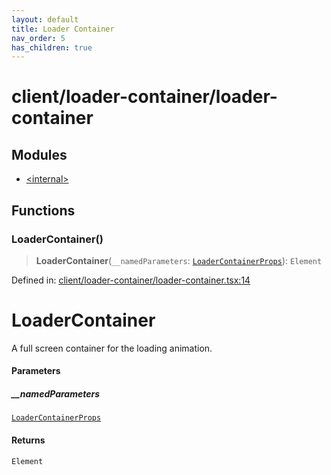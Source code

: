 ```yaml
---
layout: default
title: Loader Container
nav_order: 5
has_children: true
---
```

# client/loader-container/loader-container

## Modules

- [\<internal\>](-internal-.md)

## Functions

### LoaderContainer()

> **LoaderContainer**(`__namedParameters`: [`LoaderContainerProps`](-internal-.md#loadercontainerprops)): `Element`

Defined in: [client/loader-container/loader-container.tsx:14](https://github.com/react18-tools/turborepo-template/blob/3d3c113a28c3ab49589ecce9bf3d54046116994f/lib/src/client/loader-container/loader-container.tsx#L14)

# LoaderContainer

A full screen container for the loading animation.

#### Parameters

##### \_\_namedParameters

[`LoaderContainerProps`](-internal-.md#loadercontainerprops)

#### Returns

`Element`
